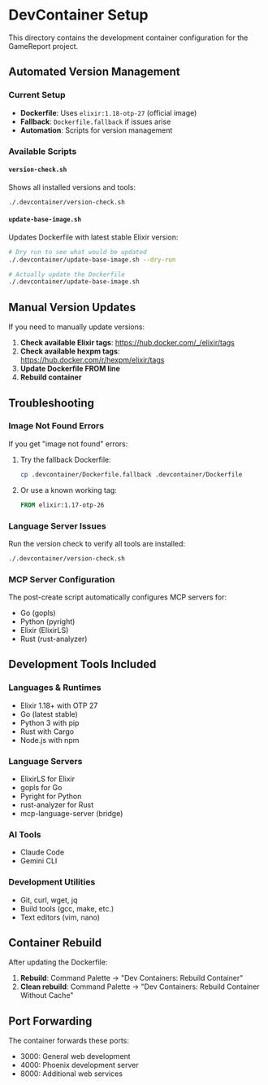 # DevContainer Setup

This directory contains the development container configuration for the GameReport project.

## Automated Version Management

### Current Setup
- **Dockerfile**: Uses `elixir:1.18-otp-27` (official image)
- **Fallback**: `Dockerfile.fallback` if issues arise
- **Automation**: Scripts for version management

### Available Scripts

#### `version-check.sh`
Shows all installed versions and tools:
```bash
./.devcontainer/version-check.sh
```

#### `update-base-image.sh`
Updates Dockerfile with latest stable Elixir version:
```bash
# Dry run to see what would be updated
./.devcontainer/update-base-image.sh --dry-run

# Actually update the Dockerfile
./.devcontainer/update-base-image.sh
```

## Manual Version Updates

If you need to manually update versions:

1. **Check available Elixir tags**: https://hub.docker.com/_/elixir/tags
2. **Check available hexpm tags**: https://hub.docker.com/r/hexpm/elixir/tags
3. **Update Dockerfile FROM line**
4. **Rebuild container**

## Troubleshooting

### Image Not Found Errors
If you get "image not found" errors:

1. Try the fallback Dockerfile:
   ```bash
   cp .devcontainer/Dockerfile.fallback .devcontainer/Dockerfile
   ```

2. Or use a known working tag:
   ```dockerfile
   FROM elixir:1.17-otp-26
   ```

### Language Server Issues
Run the version check to verify all tools are installed:
```bash
./.devcontainer/version-check.sh
```

### MCP Server Configuration
The post-create script automatically configures MCP servers for:
- Go (gopls)
- Python (pyright)
- Elixir (ElixirLS)
- Rust (rust-analyzer)

## Development Tools Included

### Languages & Runtimes
- Elixir 1.18+ with OTP 27
- Go (latest stable)
- Python 3 with pip
- Rust with Cargo
- Node.js with npm

### Language Servers
- ElixirLS for Elixir
- gopls for Go
- Pyright for Python  
- rust-analyzer for Rust
- mcp-language-server (bridge)

### AI Tools
- Claude Code
- Gemini CLI

### Development Utilities
- Git, curl, wget, jq
- Build tools (gcc, make, etc.)
- Text editors (vim, nano)

## Container Rebuild

After updating the Dockerfile:
1. **Rebuild**: Command Palette → "Dev Containers: Rebuild Container"
2. **Clean rebuild**: Command Palette → "Dev Containers: Rebuild Container Without Cache"

## Port Forwarding

The container forwards these ports:
- 3000: General web development
- 4000: Phoenix development server
- 8000: Additional web services